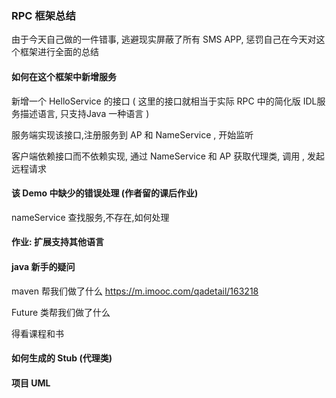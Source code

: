 ### RPC 框架总结



由于今天自己做的一件错事, 逃避现实屏蔽了所有 SMS APP, 惩罚自己在今天对这个框架进行全面的总结



#### 如何在这个框架中新增服务



新增一个 HelloService 的接口 ( 这里的接口就相当于实际 RPC 中的简化版  IDL服务描述语言, 只支持Java 一种语言 )



服务端实现该接口,注册服务到 AP 和 NameService , 开始监听

客户端依赖接口而不依赖实现, 通过 NameService 和 AP 获取代理类, 调用 , 发起远程请求



#### 该 Demo 中缺少的错误处理 (作者留的课后作业)

nameService 查找服务,不存在,如何处理



#### 作业: 扩展支持其他语言





#### java 新手的疑问

maven 帮我们做了什么 <https://m.imooc.com/qadetail/163218>

Future 类帮我们做了什么



得看课程和书



#### 如何生成的 Stub (代理类)





#### 项目 UML